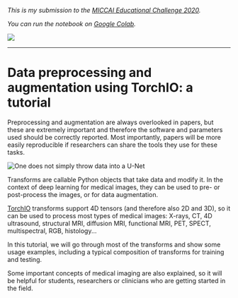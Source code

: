 *This is my submission to the [MICCAI Educational Challenge 2020](https://miccai-sb.github.io/challenge.html).*

*You can run the notebook on [Google Colab](https://colab.research.google.com/github/fepegar/miccai-educational-challenge-2020/blob/master/Data_preprocessing_and_augmentation_using_TorchIO_a_tutorial.ipynb).*

<a href="https://colab.research.google.com/github/fepegar/miccai-educational-challenge-2020/blob/master/Data_preprocessing_and_augmentation_using_TorchIO_a_tutorial.ipynb"
   target="_parent">
   <img align="left"
      src="https://colab.research.google.com/assets/colab-badge.svg">
</a>

<!-- <a href="https://nbviewer.jupyter.org/github/fepegar/miccai-educational-challenge-2020/blob/master/Data_preprocessing_and_augmentation_using_TorchIO_a_tutorial.ipynb?flush_cache=true"
   target="_parent">
   <img align="right"
      src="https://raw.githubusercontent.com/jupyter/design/master/logos/Badges/nbviewer_badge.png"
      width="109" height="20">
</a> -->

<br />

---

# Data preprocessing and augmentation using TorchIO: a tutorial

Preprocessing and augmentation are always overlooked in papers, but these are extremely important and therefore the software and parameters used should be correctly reported. Most importantly, papers will be more easily reproducible if researchers can share the tools they use for these tasks.

![One does not simply throw data into a U-Net](https://i.imgflip.com/4b1gac.jpg)

Transforms are callable Python objects that take data and modify it. In the context of deep learning for medical images, they can be used to pre- or post-process the images, or for data augmentation.

[TorchIO](https://torchio.readthedocs.io/index.html) transforms support 4D tensors (and therefore also 2D and 3D), so it can be used to process most types of medical images: X-rays, CT, 4D ultrasound, structural MRI, diffusion MRI, functional MRI, PET, SPECT, multispectral, RGB, histology...

In this tutorial, we will go through most of the transforms and show some usage examples, including a typical composition of transforms for training and testing.

Some important concepts of medical imaging are also explained, so it will be helpful for students, researchers or clinicians who are getting started in the field.
